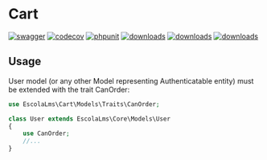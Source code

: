# Cart

[![swagger](https://img.shields.io/badge/documentation-swagger-green)](https://escolalms.github.io/cart/)
[![codecov](https://codecov.io/gh/EscolaLMS/cart/branch/main/graph/badge.svg?token=NRAN4R8AGZ)](https://codecov.io/gh/EscolaLMS/cart)
[![phpunit](https://github.com/EscolaLMS/cart/actions/workflows/test.yml/badge.svg)](https://github.com/EscolaLMS/cart/actions/workflows/test.yml)
[![downloads](https://img.shields.io/packagist/dt/escolalms/cart)](https://packagist.org/packages/escolalms/cart)
[![downloads](https://img.shields.io/packagist/v/escolalms/cart)](https://packagist.org/packages/escolalms/cart)
[![downloads](https://img.shields.io/packagist/l/escolalms/cart)](https://packagist.org/packages/escolalms/cart)

## Usage

User model (or any other Model representing Authenticatable entity) must be extended with the trait CanOrder:

```php
use EscolaLms\Cart\Models\Traits\CanOrder;

class User extends EscolaLms\Core\Models\User
{
    use CanOrder;
    //...
}
```
